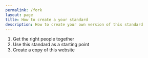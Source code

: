 ```yaml
---
permalink: /fork
layout: page
title: How to create a your standard
description: How to create your own version of this standard 
---
```


1. Get the right people together
2. Use this standard as a starting point
3. Create a copy of this website
